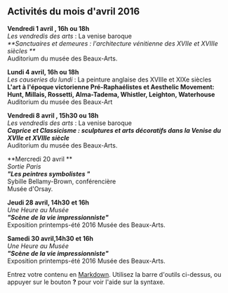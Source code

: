 ## Activités du mois d'avril 2016  

 **Vendredi 1 avril , 16h ou 18h**  
_Les vendredis des arts_ : La venise baroque  
_**Sanctuaires et demeures : l'architecture vénitienne des XVIIe et XVIIIe siècles **_  
Auditorium du musée des Beaux-Arts.

**Lundi 4 avril, 16h ou 18h**  
_Les causeries du lundi_ : La peinture anglaise des XVIIIe et XIXe siècles  
**L'art à l'époque victorienne Pré-Raphaélistes et Aesthelic Movement: Hunt, Millais, Rossetti, Alma-Tadema, Whistler, Leighton, Waterhouse**  
Auditorium du musée des Beaux-Art

**Vendredi 8 avril , 15h30 ou 18h**  
_Les vendredis des arts_ : La venise baroque  
_**Caprice et Classicisme : sculptures et arts décoratifs dans la Venise du XVIIe et XVIIIe siècle**_  
Auditorium du musée des Beaux-Arts.

**Mercredi 20 avril **  
_Sortie Paris_   
**_"Les peintres symbolistes "_**  
Sybille Bellamy-Brown, conférencière  
Musée d'Orsay.

**Jeudi 28 avril, 14h30 et 16h**  
_Une Heure au Musée_  
**_"Scène de la vie impressionniste"_**  
Exposition printemps-été 2016
 Musée des Beaux-Arts.  
 

**Samedi 30 avril,14h30 et 16h**  
_Une Heure au Musée_  
**_"Scène de la vie impressionniste"_**  
Exposition printemps-été 2016
 Musée des Beaux-Arts.   
 
 





Entrez votre contenu en [Markdown](http://daringfireball.net/projects/markdown/). Utilisez la barre d'outils ci-dessus, ou appuyer sur le bouton **?** pour voir l'aide sur la syntaxe.
